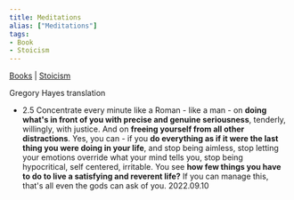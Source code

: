 ```yaml
---
title: Meditations
alias: ["Meditations"]
tags:
- Book
- Stoicism
---
```

[Books](notes/Books.md) | [Stoicism](notes/2_Stoicism.md)

Gregory Hayes translation 
- 2.5 Concentrate every minute like a Roman - like a man - on **doing what's in front of you with precise and genuine seriousness**, tenderly, willingly, with justice. And on **freeing yourself from all other distractions**. Yes, you can - if you **do everything as if it were the last thing you were doing in your life**, and stop being aimless, stop letting your emotions override what your mind tells you, stop being hypocritical, self centered, irritable. You see **how few things you have to do to live a satisfying and reverent life?** If you can manage this, that's all even the gods can ask of you. 2022.09.10 